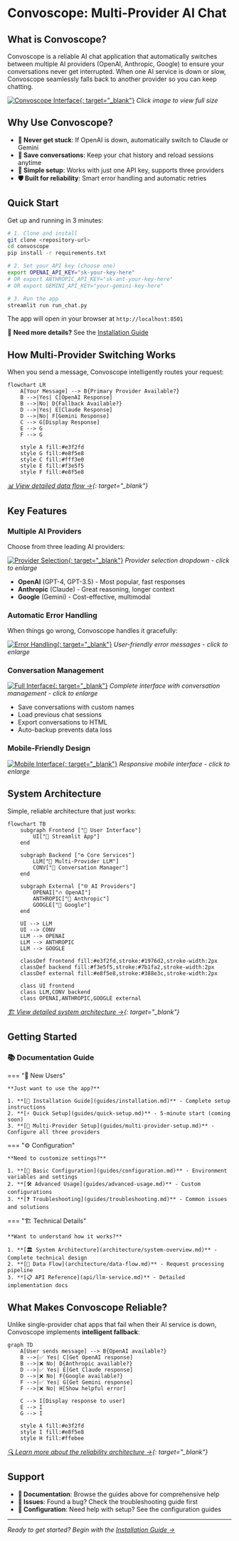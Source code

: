 # Convoscope: Multi-Provider AI Chat

## What is Convoscope?

Convoscope is a reliable AI chat application that automatically switches between multiple AI providers (OpenAI, Anthropic, Google) to ensure your conversations never get interrupted. When one AI service is down or slow, Convoscope seamlessly falls back to another provider so you can keep chatting.

[![Convoscope Interface](assets/screenshots/01-hero-interface.png){: target="_blank"}](assets/screenshots/01-hero-interface.png)
*Click image to view full size*

## Why Use Convoscope?

- **🔄 Never get stuck**: If OpenAI is down, automatically switch to Claude or Gemini
- **💾 Save conversations**: Keep your chat history and reload sessions anytime
- **🎯 Simple setup**: Works with just one API key, supports three providers
- **🛡️ Built for reliability**: Smart error handling and automatic retries

## Quick Start

Get up and running in 3 minutes:

```bash
# 1. Clone and install
git clone <repository-url>
cd convoscope
pip install -r requirements.txt

# 2. Set your API key (choose one)
export OPENAI_API_KEY="sk-your-key-here"
# OR export ANTHROPIC_API_KEY="sk-ant-your-key-here"
# OR export GEMINI_API_KEY="your-gemini-key-here"

# 3. Run the app
streamlit run run_chat.py
```

The app will open in your browser at `http://localhost:8501`

📖 **Need more details?** See the [Installation Guide](guides/installation.md)

## How Multi-Provider Switching Works

When you send a message, Convoscope intelligently routes your request:

```mermaid
flowchart LR
    A[Your Message] --> B{Primary Provider Available?}
    B -->|Yes| C[OpenAI Response]
    B -->|No| D{Fallback Available?}
    D -->|Yes| E[Claude Response]
    D -->|No| F[Gemini Response]
    C --> G[Display Response]
    E --> G
    F --> G

    style A fill:#e3f2fd
    style G fill:#e8f5e8
    style C fill:#fff3e0
    style E fill:#f3e5f5
    style F fill:#e8f5e8
```

*[📊 View detailed data flow →](architecture/data-flow.md){: target="_blank"}*

## Key Features

### Multiple AI Providers
Choose from three leading AI providers:

[![Provider Selection](assets/screenshots/02-provider-selector-open.png){: target="_blank"}](assets/screenshots/02-provider-selector-open.png)
*Provider selection dropdown - click to enlarge*

- **OpenAI** (GPT-4, GPT-3.5) - Most popular, fast responses
- **Anthropic** (Claude) - Great reasoning, longer context
- **Google** (Gemini) - Cost-effective, multimodal

### Automatic Error Handling
When things go wrong, Convoscope handles it gracefully:

[![Error Handling](assets/screenshots/04-error-handling-stAlert.png){: target="_blank"}](assets/screenshots/04-error-handling-stAlert.png)
*User-friendly error messages - click to enlarge*

### Conversation Management
[![Full Interface](assets/screenshots/02-full-interface.png){: target="_blank"}](assets/screenshots/02-full-interface.png)
*Complete interface with conversation management - click to enlarge*

- Save conversations with custom names
- Load previous chat sessions
- Export conversations to HTML
- Auto-backup prevents data loss

### Mobile-Friendly Design
[![Mobile Interface](assets/screenshots/05-mobile-interface.png){: target="_blank"}](assets/screenshots/05-mobile-interface.png)
*Responsive mobile interface - click to enlarge*

## System Architecture

Simple, reliable architecture that just works:

```mermaid
flowchart TB
    subgraph Frontend ["🎨 User Interface"]
        UI["📱 Streamlit App"]
    end

    subgraph Backend ["⚙️ Core Services"]
        LLM["🤖 Multi-Provider LLM"]
        CONV["💬 Conversation Manager"]
    end

    subgraph External ["🌐 AI Providers"]
        OPENAI["🔥 OpenAI"]
        ANTHROPIC["🧠 Anthropic"]
        GOOGLE["🌟 Google"]
    end

    UI --> LLM
    UI --> CONV
    LLM --> OPENAI
    LLM --> ANTHROPIC
    LLM --> GOOGLE

    classDef frontend fill:#e3f2fd,stroke:#1976d2,stroke-width:2px
    classDef backend fill:#f3e5f5,stroke:#7b1fa2,stroke-width:2px
    classDef external fill:#e8f5e8,stroke:#388e3c,stroke-width:2px

    class UI frontend
    class LLM,CONV backend
    class OPENAI,ANTHROPIC,GOOGLE external
```

*[🏗️ View detailed system architecture →](architecture/system-overview.md){: target="_blank"}*

## Getting Started

### **📚 Documentation Guide**

=== "🚀 New Users"

    **Just want to use the app?**

    1. **[📖 Installation Guide](guides/installation.md)** - Complete setup instructions
    2. **[⚡ Quick Setup](guides/quick-setup.md)** - 5-minute start (coming soon)
    3. **[🎯 Multi-Provider Setup](guides/multi-provider-setup.md)** - Configure all three providers

=== "⚙️ Configuration"

    **Need to customize settings?**

    1. **[🔧 Basic Configuration](guides/configuration.md)** - Environment variables and settings
    2. **[🛠️ Advanced Usage](guides/advanced-usage.md)** - Custom configurations
    3. **[❓ Troubleshooting](guides/troubleshooting.md)** - Common issues and solutions

=== "🏗️ Technical Details"

    **Want to understand how it works?**

    1. **[🏛️ System Architecture](architecture/system-overview.md)** - Complete technical design
    2. **[🔄 Data Flow](architecture/data-flow.md)** - Request processing pipeline
    3. **[📋 API Reference](api/llm-service.md)** - Detailed implementation docs

## What Makes Convoscope Reliable?

Unlike single-provider chat apps that fail when their AI service is down, Convoscope implements **intelligent fallback**:

```mermaid
graph TD
    A[User sends message] --> B{OpenAI available?}
    B -->|✅ Yes| C[Get OpenAI response]
    B -->|❌ No| D{Anthropic available?}
    D -->|✅ Yes| E[Get Claude response]
    D -->|❌ No| F{Google available?}
    F -->|✅ Yes| G[Get Gemini response]
    F -->|❌ No| H[Show helpful error]

    C --> I[Display response to user]
    E --> I
    G --> I

    style A fill:#e3f2fd
    style I fill:#e8f5e8
    style H fill:#ffebee
```

*[🔍 Learn more about the reliability architecture →](architecture/system-overview.md#reliability-improvements){: target="_blank"}*

## Support

- **📖 Documentation**: Browse the guides above for comprehensive help
- **💬 Issues**: Found a bug? Check the troubleshooting guide first
- **🔧 Configuration**: Need help with setup? See the configuration guides

---

*Ready to get started? Begin with the [Installation Guide →](guides/installation.md)*